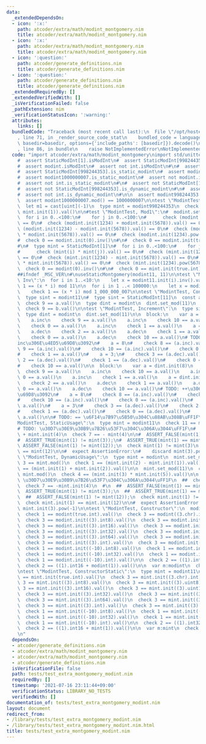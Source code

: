 ```yaml
---
data:
  _extendedDependsOn:
  - icon: ':x:'
    path: atcoder/extra/math/modint_montgomery.nim
    title: atcoder/extra/math/modint_montgomery.nim
  - icon: ':x:'
    path: atcoder/extra/math/modint_montgomery.nim
    title: atcoder/extra/math/modint_montgomery.nim
  - icon: ':question:'
    path: atcoder/generate_definitions.nim
    title: atcoder/generate_definitions.nim
  - icon: ':question:'
    path: atcoder/generate_definitions.nim
    title: atcoder/generate_definitions.nim
  _extendedRequiredBy: []
  _extendedVerifiedWith: []
  _isVerificationFailed: false
  _pathExtension: nim
  _verificationStatusIcon: ':warning:'
  attributes:
    links: []
  bundledCode: "Traceback (most recent call last):\n  File \"/opt/hostedtoolcache/Python/3.9.6/x64/lib/python3.9/site-packages/onlinejudge_verify/documentation/build.py\"\
    , line 71, in _render_source_code_stat\n    bundled_code = language.bundle(stat.path,\
    \ basedir=basedir, options={'include_paths': [basedir]}).decode()\n  File \"/opt/hostedtoolcache/Python/3.9.6/x64/lib/python3.9/site-packages/onlinejudge_verify/languages/nim.py\"\
    , line 86, in bundle\n    raise NotImplementedError\nNotImplementedError\n"
  code: "import atcoder/extra/math/modint_montgomery\nimport std/unittest\n\nstatic:\n\
    #  assert StaticModInt[1].isModInt\n#  assert StaticModInt[998244353].isModInt\n\
    #  assert modint.isModInt\n#  assert not int.isModInt\n#\n#  assert StaticModInt[1].is_static_modint\n\
    #  assert StaticModInt[998244353].is_static_modint\n#  assert modint998244353.is_static_modint\n\
    #  assert modint1000000007.is_static_modint\n#  assert not modint.is_static_modint\n\
    #  assert not int.is_static_modint\n#\n#  assert not StaticModInt[1].is_dynamic_modint\n\
    #  assert not StaticModInt[998244353].is_dynamic_modint\n#\n#  assert modint.is_dynamic_modint\n\
    #  assert not int.is_dynamic_modint\n#\n\n  assert modint998244353.mod() == 998244353\n\
    \  assert modint1000000007.mod() == 1000000007\n\ntest \"ModintTest, ULL\":\n\
    \  let m1 = cast[uint](-1)\n  type mint = modint998244353\n  check 0 != (m1 +\
    \ mint.init(1)).val()\n\n#test \"ModintTest, Mod1\":\n#  modint.set_mod(1)\n#\
    \  for i in 0..<100:\n#    for j in 0..<100:\n#      check (modint.init(i) * modint.init(j)).val()\
    \ == 0\n#  check (modint.init(1234) + modint.init(5678)).val() == 0\n#  check\
    \ (modint.init(1234) - modint.init(5678)).val() == 0\n#  check (modint.init(1234)\
    \ * modint.init(5678)).val() == 0\n#  check (modint.init(1234).pow(5678)) == 0\n\
    #  check 0 == modint.init(0).inv()\n#\n#  check 0 == modint.init(true.int).val()\n\
    #\n#  type mint = StaticModInt[1]\n#  for i in 0..<100:\n#    for j in 0..<100:\n\
    #      check (mint(i) * mint(j)).val() == 0\n#  check (mint.init(1234) + mint.init(5678)).val()\
    \ == 0\n#  check (mint.init(1234) - mint.init(5678)).val() == 0\n#  check (mint.init(1234)\
    \ * mint.init(5678)).val() == 0\n#  check (mint.init(1234).pow(5678)) == 0\n#\
    \  check 0 == modint(0).inv()\n#\n#  check 0 == mint.init(true.int).val()\n\n\
    ##ifndef _MSC_VER\n#\nuseStaticMontgomery(modint11, 11)\n\ntest \"ModintTest,\
    \ Inv\":\n  for i in 1..<10:\n    let x = modint11.init(i).inv().val()\n    check\
    \ 1 == (x * i) mod 11\n\n  for i in 1 ..< 100000:\n    let x = modint1000000007.init(i).inv().val()\n\
    \    check 1 == (x * i) mod 1_000_000_007\n\ntest \"ModintTest, ConstUsage\":\n\
    \  type sint = modint11\n#  type sint = StaticModInt[11]\n  const a = sint.init(9)\n\
    \  check 9 == a.val()\n  type dint = modint\n  dint.set_mod(11)\n  let b = dint.init(9)\n\
    \  check 9 == b.val()\n\ntest \"ModintTest, Increment\":\n  type sint = modint11\n\
    \  type dint = modint\n  dint.set_mod(11)\n\n  block:\n    var a = sint.init(8)\n\
    \    a.inc\n    check 9 == a.val()\n    a.inc\n    check 10 == a.val()\n    a.inc\n\
    \    check 0 == a.val()\n    a.inc\n    check 1 == a.val()\n    a = sint.init(3)\n\
    \    a.dec\n    check 2 == a.val()\n    a.dec\n    check 1 == a.val()\n    a.dec\n\
    \    check 0 == a.val()\n    a.dec\n    check 10 == a.val()\n# TODO: ++\u3068\
    inc\u306E\u4ED5\u69D8\u3092\n#    a = 8\n#    check 8 == (a.inc).val()\n#    check\
    \ 9 == (a.inc).val()\n#    check 10 == (a.inc).val()\n#    check 0 == (a.inc).val()\n\
    #    check 1 == a.val()\n#    a = 3;\n#    check 3 == (a.dec).val()\n#    check\
    \ 2 == (a.dec).val()\n#    check 1 == (a.dec).val()\n#    check 0 == (a.dec).val()\n\
    #    check 10 == a.val()\n\n  block:\n    var a = dint.init(8)\n    a.inc\n  \
    \  check 9 == a.val()\n    a.inc\n    check 10 == a.val()\n    a.inc\n    check\
    \ 0 == a.val()\n    a.inc\n    check 1 == a.val()\n    a = dint.init(3)\n    a.dec\n\
    \    check 2 == a.val()\n    a.dec\n    check 1 == a.val()\n    a.dec\n    check\
    \ 0 == a.val()\n    a.dec\n    check 10 == a.val()\n# TODO: ++\u3068inc\u306E\u4ED5\
    \u69D8\u3092\n#    a = 8\n#    check 8 == (a.inc).val()\n#    check 9 == (a.inc).val()\n\
    #    check 10 == (a.inc).val()\n#    check 0 == (a.inc).val()\n#    check 1 ==\
    \ a.val()\n#    a = 3\n#    check 3 == (a.dec).val()\n#    check 2 == (a.dec).val()\n\
    #    check 1 == (a.dec).val()\n#    check 0 == (a.dec).val()\n#    check 10 ==\
    \ a.val()\n\n# TODO: == \u6F14\u7B97\u5B50\u304C\u88AB\u308B\uFF1F\n\n\ntest \"\
    ModintTest, StaticUsage\":\n  type mint = modint11\n  check 11 == mint.mod()\n\
    # TODO: \u30D7\u30E9\u30B9\u7B26\u53F7\u304C\u306A\u3044\uFF1F\n#  check 4 ==\
    \ + mint.init(4)\n  check 7 == - mint(4)\n\n#  ASSERT_FALSE(mint(1) == mint(3));\n\
    #  ASSERT_TRUE(mint(1) != mint(3));\n#  ASSERT_TRUE(mint(1) == mint(12));\n# \
    \ ASSERT_FALSE(mint(1) != mint(12));\n  check mint(1) != mint(3)\n  check mint(1)\
    \ == mint(12)\n\n#  expect AssertionError:\n#    discard mint(3).pow(-1)\n\ntest\
    \ \"ModintTest, DynamicUsage\":\n  type mint = modint\n  mint.set_mod(3)\n  check\
    \ 3 == mint.mod()\n  check 1 == (mint.init(2) - mint.init(1)).val()\n  check 0\
    \ == (mint.init(1) + mint.init(2)).val()\n\n  mint.set_mod(11)\n  check 11 ==\
    \ mint.mod()\n  check 4 == (mint.init(3) * mint.init(5)).val()\n\n  #  # TODO:\
    \ \u30D7\u30E9\u30B9\u7B26\u53F7\u304C\u306A\u3044\uFF1F\n  ##  check 4 == +mint.init(4)\n\
    \  check 7 == -mint.init(4)\n  #\n  ##  ASSERT_FALSE(mint(1) == mint(3));\n  ##\
    \  ASSERT_TRUE(mint(1) != mint(3));\n  ##  ASSERT_TRUE(mint(1) == mint(12));\n\
    \  ##  ASSERT_FALSE(mint(1) != mint(12));\n  check mint.init(1) != mint.init(3)\n\
    \  check mint.init(1) == mint.init(12)\n\n#  expect AssertionError:\n#    discard\
    \ mint.init(3).pow(-1)\n\ntest \"ModintTest, Constructor\":\n  modint.set_mod(11)\n\
    \  check 1 == modint(true.int).val()\n  check 3 == modint((3.chr).int).val()\n\
    \  check 3 == modint.init((3).int8).val()\n  check 3 == modint.init((3).uint8).val()\n\
    \  check 3 == modint.init((3).int16).val()\n  check 3 == modint.init((3).uint16).val()\n\
    \  check 3 == modint.init((3).int32).val()\n  check 3 == modint.init((3).uint32).val()\n\
    \  check 3 == modint.init((3).int64).val()\n  check 3 == modint.init((3).uint64).val()\n\
    \  check 3 == modint.init((3).int).val()\n  check 3 == modint.init((3).uint).val()\n\
    \  check 1 == modint.init((-10).int8).val()\n  check 1 == modint.init((-10).int16).val()\n\
    \  check 1 == modint.init((-10).int32).val()\n  check 1 == modint.init((-10).int64).val()\n\
    \  check 1 == modint.init((-10).int).val()\n\n  check 2 == ((1).int32 + modint(1)).val()\n\
    \  check 2 == ((1).int16 + modint(1)).val()\n\n  var m:modint\n  check 0 == m.val()\n\
    \ntest \"ModintTest, ConstructorStatic\":\n  type mint = modint11\n\n  check 1\
    \ == mint.init(true.int).val()\n  check 3 == mint.init((3.chr).int).val()\n  check\
    \ 3 == mint.init((3).int8).val()\n  check 3 == mint.init((3).uint8).val()\n  check\
    \ 3 == mint.init((3).int16).val()\n  check 3 == mint.init((3).uint16).val()\n\
    \  check 3 == mint.init((3).int32).val()\n  check 3 == mint.init((3).uint32).val()\n\
    \  check 3 == mint.init((3).int64).val()\n  check 3 == mint.init((3).uint64).val()\n\
    \  check 3 == mint.init((3).int).val()\n  check 3 == mint.init((3).uint).val()\n\
    \  check 1 == mint.init((-10).int8).val()\n  check 1 == mint.init((-10).int16).val()\n\
    \  check 1 == mint.init((-10).int32).val()\n  check 1 == mint.init((-10).int64).val()\n\
    \  check 1 == mint.init((-10).int).val()\n\n  check 2 == ((1).int32 + mint(1)).val()\n\
    \  check 2 == ((1).int16 + mint(1)).val()\n\n  var m:mint\n  check 0 == m.val()\n\
    \n"
  dependsOn:
  - atcoder/generate_definitions.nim
  - atcoder/extra/math/modint_montgomery.nim
  - atcoder/extra/math/modint_montgomery.nim
  - atcoder/generate_definitions.nim
  isVerificationFile: false
  path: tests/test_extra_montgomery_modint.nim
  requiredBy: []
  timestamp: '2021-07-16 23:11:44+09:00'
  verificationStatus: LIBRARY_NO_TESTS
  verifiedWith: []
documentation_of: tests/test_extra_montgomery_modint.nim
layout: document
redirect_from:
- /library/tests/test_extra_montgomery_modint.nim
- /library/tests/test_extra_montgomery_modint.nim.html
title: tests/test_extra_montgomery_modint.nim
---
```

